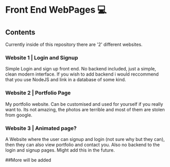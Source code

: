 # Front End WebPages 💻
## Contents
Currently inside of this repository there are '2' different websites.

### Website 1 | Login and Signup
Simple Login and sign up front end. No backend included, just a simple, clean modern interface. If you wish to add backend i would reccommend that you use NodeJS and link in a database of some kind.

### Website 2 | Portfolio Page
My portfolio website. Can be customised and used for yourself if you really want to. Its not amazing, the photos are terrible and most of them are stolen from google.

### Website 3 | Animated page?
A Website where the user can signup and login (not sure why but they can), then they can also view portfolio and contact you. Also no backend to the login and signup pages. Might add this in the future.


##More will be added
